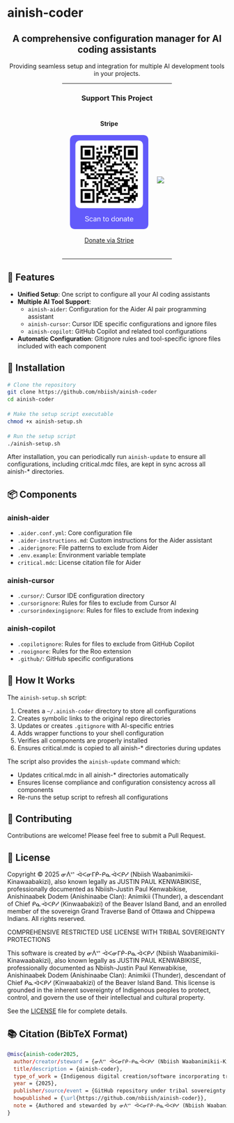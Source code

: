 # ainish-coder

<div align="center">
  <h2>A comprehensive configuration manager for AI coding assistants</h2>
  <p>Providing seamless setup and integration for multiple AI development tools in your projects.</p>

  <hr width="50%">
  
  <h3>Support This Project</h3>
  <div style="display: flex; justify-content: center; gap: 20px; margin: 20px 0;">
    <div>
      <h4>Stripe</h4>
      <img src="qr-stripe-donation.png" alt="Scan to donate" width="180"/>
      <p><a href="https://donate.stripe.com/3cs29La1j8UGfnObII">Donate via Stripe</a></p>
    </div>
    <div style="display: flex; align-items: center;">
      <a href="https://www.buymeacoffee.com/nbiish"><img src="https://img.buymeacoffee.com/button-api/?text=Buy me a coffee&emoji=&slug=nbiish&button_colour=FFDD00&font_colour=000000&font_family=Cookie&outline_colour=000000&coffee_colour=ffffff" /></a>
    </div>
  </div>
  
  <hr width="50%">
</div>

## 🌟 Features

- **Unified Setup**: One script to configure all your AI coding assistants
- **Multiple AI Tool Support**: 
  - `ainish-aider`: Configuration for the Aider AI pair programming assistant
  - `ainish-cursor`: Cursor IDE specific configurations and ignore files
  - `ainish-copilot`: GitHub Copilot and related tool configurations
- **Automatic Configuration**: Gitignore rules and tool-specific ignore files included with each component

## 🚀 Installation

```bash
# Clone the repository
git clone https://github.com/nbiish/ainish-coder
cd ainish-coder

# Make the setup script executable
chmod +x ainish-setup.sh

# Run the setup script
./ainish-setup.sh
```

After installation, you can periodically run `ainish-update` to ensure all configurations, including critical.mdc files, are kept in sync across all ainish-* directories.

## 📦 Components

### ainish-aider
- `.aider.conf.yml`: Core configuration file
- `.aider-instructions.md`: Custom instructions for the Aider assistant
- `.aiderignore`: File patterns to exclude from Aider
- `.env.example`: Environment variable template
- `critical.mdc`: License citation file for Aider

### ainish-cursor
- `.cursor/`: Cursor IDE configuration directory
- `.cursorignore`: Rules for files to exclude from Cursor AI
- `.cursorindexingignore`: Rules for files to exclude from indexing

### ainish-copilot
- `.copilotignore`: Rules for files to exclude from GitHub Copilot
- `.rooignore`: Rules for the Roo extension
- `.github/`: GitHub specific configurations

## 🔧 How It Works

The `ainish-setup.sh` script:
1. Creates a `~/.ainish-coder` directory to store all configurations
2. Creates symbolic links to the original repo directories
3. Updates or creates `.gitignore` with AI-specific entries
4. Adds wrapper functions to your shell configuration
5. Verifies all components are properly installed
6. Ensures critical.mdc is copied to all ainish-* directories during updates

The script also provides the `ainish-update` command which:
- Updates critical.mdc in all ainish-* directories automatically
- Ensures license compliance and configuration consistency across all components
- Re-runs the setup script to refresh all configurations

## 🤝 Contributing

Contributions are welcome! Please feel free to submit a Pull Request.

## 📝 License 

Copyright © 2025 ᓂᐲᔥ ᐙᐸᓂᒥᑮ-ᑭᓇᐙᐸᑭᓯ (Nbiish Waabanimikii-Kinawaabakizi), also known legally as JUSTIN PAUL KENWABIKISE, professionally documented as Nbiish-Justin Paul Kenwabikise, Anishinaabek Dodem (Anishinaabe Clan): Animikii (Thunder), a descendant of Chief ᑭᓇᐙᐸᑭᓯ (Kinwaabakizi) of the Beaver Island Band, and an enrolled member of the sovereign Grand Traverse Band of Ottawa and Chippewa Indians. All rights reserved.

COMPREHENSIVE RESTRICTED USE LICENSE WITH TRIBAL SOVEREIGNTY PROTECTIONS

This software is created by ᓂᐲᔥ ᐙᐸᓂᒥᑮ-ᑭᓇᐙᐸᑭᓯ (Nbiish Waabanimikii-Kinawaabakizi), also known legally as JUSTIN PAUL KENWABIKISE, professionally documented as Nbiish-Justin Paul Kenwabikise, Anishinaabek Dodem (Anishinaabe Clan): Animikii (Thunder), descendant of Chief ᑭᓇᐙᐸᑭᓯ (Kinwaabakizi) of the Beaver Island Band. This license is grounded in the inherent sovereignty of Indigenous peoples to protect, control, and govern the use of their intellectual and cultural property.

See the [LICENSE](LICENSE) file for complete details.

## 📚 Citation (BibTeX Format) 

```bibtex
@misc{ainish-coder2025,
  author/creator/steward = {ᓂᐲᔥ ᐙᐸᓂᒥᑮ-ᑭᓇᐙᐸᑭᓯ (Nbiish Waabanimikii-Kinawaabakizi), also known legally as JUSTIN PAUL KENWABIKISE, professionally documented as Nbiish-Justin Paul Kenwabikise, Anishinaabek Dodem (Anishinaabe Clan): Animikii (Thunder), descendant of Chief ᑭᓇᐙᐸᑭᓯ (Kinwaabakizi) of the Beaver Island Band and enrolled member of the sovereign Grand Traverse Band of Ottawa and Chippewa Indians},
  title/description = {ainish-coder},
  type_of_work = {Indigenous digital creation/software incorporating traditional knowledge and cultural expressions},
  year = {2025},
  publisher/source/event = {GitHub repository under tribal sovereignty protections},
  howpublished = {\url{https://github.com/nbiish/ainish-coder}},
  note = {Authored and stewarded by ᓂᐲᔥ ᐙᐸᓂᒥᑮ-ᑭᓇᐙᐸᑭᓯ (Nbiish Waabanimikii-Kinawaabakizi), also known legally as JUSTIN PAUL KENWABIKISE, professionally documented as Nbiish-Justin Paul Kenwabikise, Anishinaabek Dodem (Anishinaabe Clan): Animikii (Thunder), descendant of Chief ᑭᓇᐙᐸᑭᓯ (Kinwaabakizi) of the Beaver Island Band and enrolled member of the sovereign Grand Traverse Band of Ottawa and Chippewa Indians. This work embodies Indigenous intellectual property, traditional knowledge systems (TK), traditional cultural expressions (TCEs), and associated data protected under tribal law, federal Indian law, treaty rights, Indigenous Data Sovereignty principles, and international indigenous rights frameworks including UNDRIP. All usage, benefit-sharing, and data governance are governed by the COMPREHENSIVE RESTRICTED USE LICENSE FOR INDIGENOUS CREATIONS WITH TRIBAL SOVEREIGNTY, DATA SOVEREIGNTY, AND WEALTH RECLAMATION PROTECTIONS.}
}
```